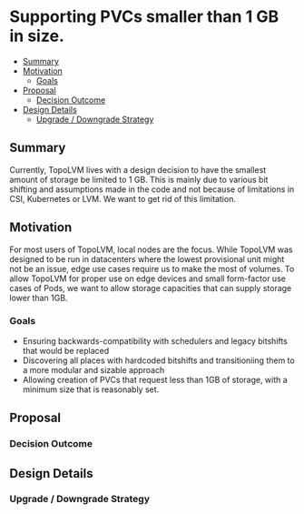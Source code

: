 # Supporting PVCs smaller than 1 GB in size.

<!-- toc -->
- [Summary](#summary)
- [Motivation](#motivation)
    - [Goals](#goals)
- [Proposal](#proposal)
    - [Decision Outcome](#decision-outcome)
- [Design Details](#design-details)
    - [Upgrade / Downgrade Strategy](#upgrade--downgrade-strategy)
<!-- /toc -->

## Summary

Currently, TopoLVM lives with a design decision to have the smallest amount of storage be limited to 1 GB.
This is mainly due to various bit shifting and assumptions made in the code and not because of limitations in CSI, Kubernetes or LVM.
We want to get rid of this limitation.

## Motivation

For most users of TopoLVM, local nodes are the focus. 
While TopoLVM was designed to be run in datacenters where the lowest provisional unit might not be an issue, edge use cases require us to make the most of volumes.
To allow TopoLVM for proper use on edge devices and small form-factor use cases of Pods, we want to allow storage capacities that can supply storage lower than 1GB.

### Goals

- Ensuring backwards-compatibility with schedulers and legacy bitshifts that would be replaced
- Discovering all places with hardcoded bitshifts and transitioniing them to a more modular and sizable approach
- Allowing creation of PVCs that request less than 1GB of storage, with a minimum size that is reasonably set.

## Proposal



### Decision Outcome


## Design Details

### Upgrade / Downgrade Strategy
